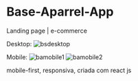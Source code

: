 # Base-Aparrel-App
Landing page | e-commerce

Desktop: 
![bsdesktop](https://user-images.githubusercontent.com/46694429/92824514-e62b3980-f3a4-11ea-8061-a381606a52ef.png)



Mobile: ![bamobile1](https://user-images.githubusercontent.com/46694429/92824535-ec211a80-f3a4-11ea-93f2-502f9e988d13.png) ![bamobile2](https://user-images.githubusercontent.com/46694429/92824527-ea575700-f3a4-11ea-855b-8a43ee036f34.png)



mobile-first, responsiva, criada com react js


